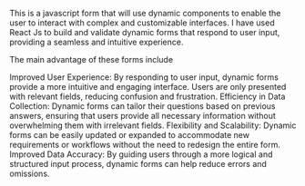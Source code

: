 This is a javascript form  that will use dynamic components to enable the user to interact with complex and customizable interfaces. I have used React Js to build and validate dynamic forms that respond to user input, providing a seamless and intuitive experience. 

The main advantage of these forms include 

Improved User Experience: By responding to user input, dynamic forms provide a more intuitive and engaging interface. Users are only presented with relevant fields, reducing confusion and frustration.
Efficiency in Data Collection: Dynamic forms can tailor their questions based on previous answers, ensuring that users provide all necessary information without overwhelming them with irrelevant fields.
Flexibility and Scalability: Dynamic forms can be easily updated or expanded to accommodate new requirements or workflows without the need to redesign the entire form.
Improved Data Accuracy: By guiding users through a more logical and structured input process, dynamic forms can help reduce errors and omissions.
